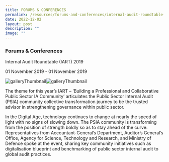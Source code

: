 ```yaml
---
title: FORUMS & CONFERENCES
permalink: /resources/forums-and-conferences/internal-audit-roundtable-iart-2019/
date: 2022-12-02
layout: post
description: ""
image: ""
---
```

### Forums & Conferences

Internal Audit Roundtable (IART) 2019

01 November 2019 \- 01 November 2019

![galleryThumbnail](https://www.agd.gov.sg/images/default-source/news-and-events/iart-2019---ag.jpg?sfvrsn=24840c42_0)![galleryThumbnail](https://www.agd.gov.sg/images/default-source/news-and-events/iart-2019---mass.jpg?sfvrsn=81921223_0)

The theme for this year’s IART – ‘Building a Professional and Collaborative Public Sector IA Community’ articulates the Public Sector Internal Audit (PSIA) community collective transformation journey to be the trusted advisor in strengthening governance within public sector. 

In the Digital Age, technology continues to change at nearly the speed of light with no signs of slowing down. The PSIA community is transforming from the position of strength boldly so as to stay ahead of the curve. Representatives from Accountant-General’s Department, Auditor’s General’s Office, Agency for Science, Technology and Research, and Ministry of Defence spoke at the event, sharing key community initiatives such as digitalisation blueprint and benchmarking of public sector internal audit to global audit practices.